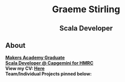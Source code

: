 <h1 align="center"> Graeme Stirling </h1> 
<h2 align="center"> Scala Developer </h2> 

## About
**[Makers Academy Graduate](https://www.makers.tech/about-us/)** <br>
**[Scala Developer @ Capgemini for HMRC](https://www.linkedin.com/in/graemejstirling/)** <br>
**View my CV: [Here](https://github.com/gjstirling/CV/blob/master/README.md)**  
**Team/Individual Projects pinned below:** 


